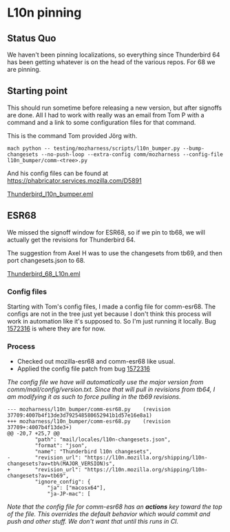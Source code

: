 L10n pinning
============

## Status Quo

We haven't been pinning localizations, so everything since Thunderbird 64 has been getting whatever is on the head of the various repos. For 68 we are pinning. 

## Starting point

This should run sometime before releasing a new version, but after signoffs are done. All I had to work with really was an email from Tom P with a command and a link to some configuration files for that command.

This is the command Tom provided Jörg with.
```
mach python -- testing/mozharness/scripts/l10n_bumper.py --bump-changesets --no-push-loop --extra-config comm/mozharness --config-file l10n_bumper/comm-<tree>.py
```
And his config files can be found at https://phabricator.services.mozilla.com/D5891

[Thunderbird_l10n_bumper.eml](file://attachments/788213760.eml)

## ESR68

We missed the signoff window for ESR68, so if we pin to tb68, we will actually get the revisions for Thunderbird 64. 

The suggestion from Axel  H was to use the changesets from tb69, and then port changesets.json to 68.

[Thunderbird_68_L10n.eml](file://attachments/898635061.eml)

### Config files

Starting with Tom's config files, I made a config file for comm-esr68. The configs are not in the tree just yet because I don't think this process will work in automation like it's supposed to. So I'm just running it locally. Bug [1572316](http://bugzil.la/1572316) is where they are for now.

### Process

- Checked out mozilla-esr68 and comm-esr68 like usual.
- Applied the config file patch from bug [1572316](http://bugzil.la/1572316)

_The config file we have will automatically use the major version from comm/mail/config/version.txt. Since that will pull in revisions from tb64, I am modifying it as such to force pulling in the tb69 revisions._

```
--- mozharness/l10n_bumper/comm-esr68.py	(revision 37709:4007b4f13de3d792548580652941b1d57e16e8a1)
+++ mozharness/l10n_bumper/comm-esr68.py	(revision 37709+:4007b4f13de3+)
@@ -20,7 +25,7 @@
         "path": "mail/locales/l10n-changesets.json",
         "format": "json",
         "name": "Thunderbird l10n changesets",
-        "revision_url": "https://l10n.mozilla.org/shipping/l10n-changesets?av=tb%(MAJOR_VERSION)s",
+        "revision_url": "https://l10n.mozilla.org/shipping/l10n-changesets?av=tb69",
         "ignore_config": {
             "ja": ["macosx64"],
             "ja-JP-mac": [

```

_Note that the config file for comm-esr68 has an **actions** key toward the top of the file. This overrides the default behavior which would commit and push and other stuff. We don't want that until this runs in CI._

